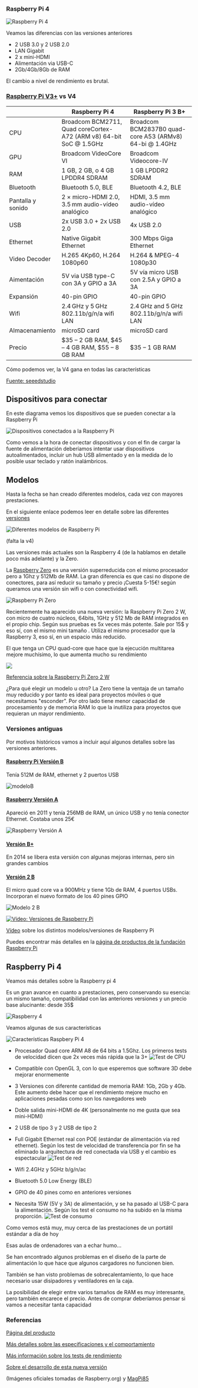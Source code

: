 
### Raspberry Pi 4

![Raspberry Pi 4](./images/hardware-overview-1400.jpg)

Veamos las diferencias con las versiones anteriores

* 2 USB 3.0 y 2 USB 2.0
* LAN Gigabit
* 2 x mini-HDMI
* Alimentación via USB-C
* 2Gb/4Gb/8Gb de RAM

El cambio a nivel de rendimiento es brutal.


### [Raspberry Pi V3+](https://www.raspberrypi.com/products/raspberry-pi-3-model-b-plus/) vs V4

||Raspberry Pi 4	|Raspberry Pi 3 B+
|---|---|---
|CPU|Broadcom BCM2711, Quad coreCortex-A72 (ARM v8) 64-bit SoC @ 1.5GHz	|Broadcom BCM2837B0 quad-core A53 (ARMv8) 64-bi @ 1.4GHz
|GPU|	Broadcom VideoCore VI|	Broadcom Videocore-IV
|RAM|	1 GB, 2 GB, o 4 GB LPDDR4 SDRAM	|1 GB LPDDR2 SDRAM
|Bluetooth|	Bluetooth 5.0, BLE	|Bluetooth 4.2, BLE
|Pantalla y sonido	|2 × micro-HDMI 2.0, 3.5 mm audio-vídeo analógico|	HDMI, 3.5 mm audio-vídeo analógico 
|USB	|2x USB 3.0 + 2x USB 2.0	|4x USB 2.0
|Ethernet|	Native Gigabit Ethernet	|300 Mbps Giga Ethernet
|Video Decoder|	H.265 4Kp60, H.264 1080p60|	H.264 & MPEG-4 1080p30
|Aimentación|	5V via USB type-C con 3A y GPIO  a 3A| 5V vía micro USB con 2.5A y GPIO a 3A
|Expansión|	40-pin GPIO |40-pin GPIO 
|Wifi	|2.4 GHz y 5 GHz 802.11b/g/n/a wifi LAN	|2.4 GHz and 5 GHz 802.11b/g/n/a wifi LAN
|Almacenamiento|	microSD card	|microSD card
|Precio|	$35 – 2 GB RAM, $45 – 4 GB RAM, $55 – 8 GB RAM	|$35 – 1 GB RAM

Cómo podemos ver, la V4 gana en todas las características 

[Fuente: seeedstudio](http://www.seeedstudio.com/blog/2019/09/30/raspberry-pi-4-vs-pi-3-all-the-major-differences)

## Dispositivos para conectar

En este diagrama vemos los dispositivos que se pueden conectar a la Raspberry Pi

![Dispositivos conectados a la Raspberry Pi](./images/raspberrypi-connections.jpg)

Como vemos a la hora de conectar dispositivos y con el fin de cargar la fuente de alimentación deberíamos intentar usar dispositivos autoalimentados, incluir un hub USB alimentado y en la medida de lo posible usar teclado y ratón inalámbricos.

## Modelos

Hasta la fecha se han creado diferentes modelos, cada vez con mayores prestaciones.

En el siguiente enlace podemos leer en detalle sobre las diferentes [versiones](https://es.wikipedia.org/wiki/Raspberry_Pi)

![Diferentes modelos de Raspberry Pi](./images/raspberry-pi-models.jpg)

(falta la v4)

Las versiones más actuales son la Raspberry 4 (de la hablamos en detalle poco más adelante) y la Zero.

La [Raspberry Zero](https://www.raspberrypi.com/products/raspberry-pi-zero-2-w/) es una versión superreducida con el mismo procesador pero a 1Ghz y  512Mb de RAM. La gran diferencia es que casi no dispone de conectores, para así reducir su tamaño y precio ¡Cuesta 5-15€! según queramos una versión sin wifi o con conectividad wifi.

![Raspberry Pi Zero](./images/RaspiZero.png)

Recientemente ha aparecido una nueva versión: la Raspberry Pi Zero 2 W, con micro de cuatro núcleos, 64bits, 1GHz y 512 Mb de RAM integrados en el propio chip. Según sus pruebas es 5x veces más potente. Sale por 15$ y eso sí, con el mismo mini tamaño . Utiliza el mismo procesador que la Raspberry 3, eso sí, en un espacio más reducido.

El que tenga un CPU quad-core que hace que la ejecución multitarea mejore muchísimo, lo que aumenta mucho su rendimiento

![](./images/Raspberry-Pi-Zero-2-W-Hero-800x535.jpg)

[Referencia sobre la Raspberry Pi Zero 2 W](https://www.raspberrypi.com/news/new-raspberry-pi-zero-2-w-2/)

¿Para qué elegir un modelo u otro? La Zero tiene la ventaja de un tamaño muy reducido y por tanto es ideal para proyectos móviles o que necesitamos "esconder". Por otro lado tiene menor capacidad de procesamiento y de memoria RAM lo que la inutiliza para proyectos que requieran un mayor rendimiento.


### Versiones antiguas

Por motivos históricos vamos a incluir aquí algunos detalles sobre las versiones anteriores.

#### [Raspberry Pi Versión B](https://www.raspberrypi.com/products/raspberry-pi-1-model-b-plus/)

Tenía 512M de RAM, ethernet y 2 puertos USB

![modeloB](./images/ModeloB.jpg)

#### [Raspberry Versión A](https://www.raspberrypi.com/products/raspberry-pi-1-model-a-plus/)

Apareció en 2011 y tenía 256MB de RAM, un único USB y no tenía conector Ethernet. Costaba unos 25€

![Raspberry Versión A](./images/220px-Raspberry_Pi_-_Model_A.jpg)

#### [Versión B+](https://www.raspberrypi.com/documentation/computers/raspberry-pi.html#modelbplus)


En 2014 se libera esta versión con algunas mejoras internas, pero sin grandes cambios


#### [Versión 2 B](https://www.raspberrypi.com/products/raspberry-pi-2-model-b/)

El micro quad core va a 900MHz  y tiene 1Gb de RAM, 4 puertos USBs. Incorporan el nuevo formato de los 40 pines GPIO

![Modelo 2 B](./images/Raspberry_Pi_2_Model_B_v1.1_top_new.jpg)

[![Vídeo: Versiones de Raspberry Pi](https://img.youtube.com/vi/ZBq6ZPE5r9c/0.jpg)](https://youtu.be/ZBq6ZPE5r9c)

[Vídeo](https://youtu.be/ZBq6ZPE5r9c) sobre los distintos modelos/versiones de Raspberry Pi

Puedes encontrar más detalles en la [página de productos de la fundación Raspberry Pi](https://www.raspberrypi.com/products/)

## Raspberry Pi 4

Veamos más detalles sobre la Raspberry pi 4

Es un gran avance en cuanto a prestaciones, pero conservando su esencia: un mismo tamaño, compatibilidad con las anteriores versiones y un precio base alucinante: desde 35$

![Raspberry 4](./images/Raspberry-Pi-4-hero-shot.jpg)

Veamos algunas de sus características

![Características Raspbery Pi 4](./images/raspi4Descripcion.png)

* Procesador Quad core ARM A8 de 64 bits a 1.5Ghz. Los primeros tests de velocidad dicen que 2x veces más rápida que la 3+
![Test de CPU](./images/TestCPU_r4.png)

* Compatible con OpenGL 3, con lo que esperemos que software 3D debe mejorar enormemente
* 3 Versiones con diferente cantidad de memoria RAM:  1Gb, 2Gb y 4Gb. Este aumento debe hacer que el rendimiento mejore mucho en aplicaciones pesadas como son los navegadores web 
* Doble salida mini-HDMI de 4K (personalmente no me gusta que sea mini-HDMI)
* 2 USB de tipo 3  y  2 USB de tipo 2
* Full Gigabit Ethernet real con POE (estándar de alimentación via red ethernet). Según los test de velocidad de transferencia por fin se ha eliminado la arquitectura de red conectada vía USB y el cambio es espectacular
![Test de red](./images/TestRed_r4.png)  

* Wifi 2.4GHz y 5GHz b/g/n/ac
* Bluetooth 5.0 Low Energy (BLE)
* GPIO de 40 pines como en anteriores versiones
* Necesita 15W (5V y 3A) de alimentación,  y se ha pasado al USB-C para la alimentación. Según los test el consumo no ha subido en la misma proporción.
![Test de consumo](./images/TestConsumo_r4.png)

Como vemos está muy, muy cerca de las prestaciones de un portátil estándar a día de hoy

Esas aulas de ordenadores van a echar humo...

Se han encontrado algunos problemas en el diseño de la parte de alimentación lo que hace que algunos cargadores no funcionen bien.

También se han visto problemas de sobrecalentamiento, lo que hace necesario usar disipadores y ventiladores en la caja.

La posibilidad de elegir entre varios tamaños de RAM es muy interesante, pero también encarece el precio. Antes de comprar deberíamos pensar si vamos a necesitar tanta capacidad

### Referencias

[Página del producto](https://www.raspberrypi.com/products/raspberry-pi-4-model-b/)

[Más detalles sobre las especificaciones y el comportamiento](https://magpi.raspberrypi.com/articles/raspberry-pi-specs-benchmarks)

[Más información sobre los tests de rendimiento](https://magpi.raspberrypi.com/articles/raspberry-pi-4-specs-benchmarks)

[Sobre el desarrollo de esta nueva versión](https://eandt.theiet.org/content/articles/2019/06/raspberry-pi-4-unveiled-interview-with-founder-eben-upton/)

(Imágenes oficiales tomadas de Raspberry.org) y [MagPi85](https://magpi.raspberrypi.com/issues/85)
